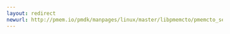 ```yaml
---
layout: redirect
newurl: http://pmem.io/pmdk/manpages/linux/master/libpmemcto/pmemcto_set_root_pointer.3.html
---
```

